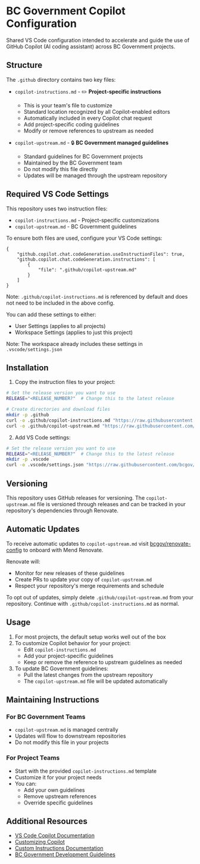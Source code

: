 # BC Government Copilot Configuration

Shared VS Code configuration intended to accelerate and guide the use of GitHub Copilot (AI coding assistant) across BC Government projects.

## Structure

The `.github` directory contains two key files:

- `copilot-instructions.md` - ✏️ **Project-specific instructions**
  - This is your team's file to customize
  - Standard location recognized by all Copilot-enabled editors
  - Automatically included in every Copilot chat request
  - Add project-specific coding guidelines
  - Modify or remove references to upstream as needed

- `copilot-upstream.md` - 🔒 **BC Government managed guidelines**
  - Standard guidelines for BC Government projects
  - Maintained by the BC Government team
  - Do not modify this file directly
  - Updates will be managed through the upstream repository

## Required VS Code Settings

This repository uses two instruction files:
- `copilot-instructions.md` - Project-specific customizations
- `copilot-upstream.md` - BC Government guidelines

To ensure both files are used, configure your VS Code settings:

```jsonc
{
    "github.copilot.chat.codeGeneration.useInstructionFiles": true,
    "github.copilot.chat.codeGeneration.instructions": [
        {
            "file": ".github/copilot-upstream.md"
        }
    ]
}
```
Note: `.github/copilot-instructions.md` is referenced by default and does not need to be included in the above config.

You can add these settings to either:
- User Settings (applies to all projects)
- Workspace Settings (applies to just this project)

Note: The workspace already includes these settings in `.vscode/settings.json`

## Installation

1. Copy the instruction files to your project:
```bash
# Set the release version you want to use
RELEASE="<RELEASE_NUMBER?"  # Change this to the latest release

# Create directories and download files
mkdir -p .github
curl -o .github/copilot-instructions.md "https://raw.githubusercontent.com/bcgov/copilot-instructions/${RELEASE}/.github/copilot-instructions.md"
curl -o .github/copilot-upstream.md "https://raw.githubusercontent.com/bcgov/copilot-instructions/${RELEASE}/.github/copilot-upstream.md"
```

2. Add VS Code settings:
```bash
# Set the release version you want to use
RELEASE="<RELEASE_NUMBER?"  # Change this to the latest release
mkdir -p .vscode
curl -o .vscode/settings.json "https://raw.githubusercontent.com/bcgov/copilot-instructions/${RELEASE}/.vscode/settings.json"
```

## Versioning

This repository uses GitHub releases for versioning. The `copilot-upstream.md` file is versioned through releases and can be tracked in your repository's dependencies through Renovate.

## Automatic Updates

To receive automatic updates to `copilot-upstream.md` visit [bcgov/renovate-config](https://github.com/bcgov/renovate-config) to onboard with Mend Renovate.

Renovate will:
- Monitor for new releases of these guidelines
- Create PRs to update your copy of `copilot-upstream.md`
- Respect your repository's merge requirements and schedule

To opt out of updates, simply delete `.github/copilot-upstream.md` from your repository.  Continue with `.github/copilot-instructions.md` as normal.

## Usage

1. For most projects, the default setup works well out of the box
2. To customize Copilot behavior for your project:
   - Edit `copilot-instructions.md`
   - Add your project-specific guidelines
   - Keep or remove the reference to upstream guidelines as needed
3. To update BC Government guidelines:
   - Pull the latest changes from the upstream repository
   - The `copilot-upstream.md` file will be updated automatically

## Maintaining Instructions

### For BC Government Teams
- `copilot-upstream.md` is managed centrally
- Updates will flow to downstream repositories
- Do not modify this file in your projects

### For Project Teams
- Start with the provided `copilot-instructions.md` template
- Customize it for your project needs
- You can:
  - Add your own guidelines
  - Remove upstream references
  - Override specific guidelines

## Additional Resources

- [VS Code Copilot Documentation](https://code.visualstudio.com/docs/copilot/overview)
- [Customizing Copilot](https://code.visualstudio.com/docs/copilot/copilot-customization)
- [Custom Instructions Documentation](https://code.visualstudio.com/docs/copilot/copilot-customization)
- [BC Government Development Guidelines](https://github.com/bcgov/vscode-settings)
